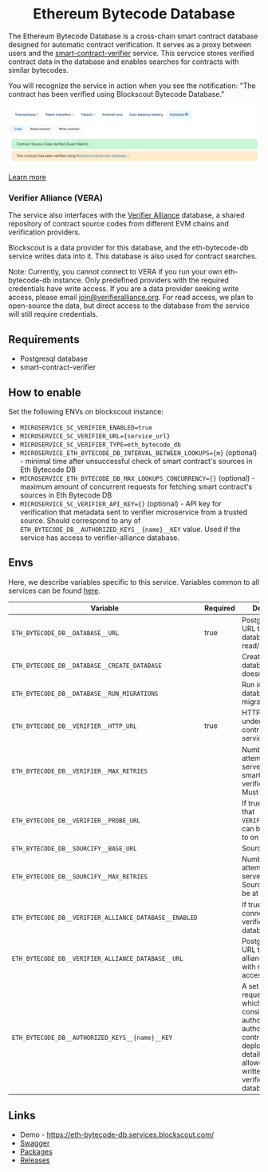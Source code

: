 # <h1 align="center">Ethereum Bytecode Database</h1>

The Ethereum Bytecode Database is a cross-chain smart contract database 
designed for automatic contract verification. It serves as a proxy between users 
and the [smart-contract-verifier](../smart-contract-verifier) service. 
This servcice stores verified contract data in the database 
and enables searches for contracts with similar bytecodes.

You will recognize the service in action when you see the notification: 
"The contract has been verified using Blockscout Bytecode Database."

![img.png](../assets/eth-bytecode-db-blockscout-action.png)

[Learn more](https://docs.blockscout.com/about/features/ethereum-bytecode-database-microservice#solution-ethereum-bytecode-database-blockscout-ebd)

### Verifier Alliance (VERA)
The service also interfaces with the 
[Verifier Alliance](https://verifieralliance.org/who.html) database, 
a shared repository of contract source codes from different EVM chains and verification providers.

Blockscout is a data provider for this database, 
and the eth-bytecode-db service writes data into it. 
This database is also used for contract searches.

Note: Currently, you cannot connect to VERA if you run your own eth-bytecode-db instance. 
Only predefined providers with the required credentials have write access. 
If you are a data provider seeking write access, please email join@verifieralliance.org. 
For read access, we plan to open-source the data, 
but direct access to the database from the service will still require credentials.

## Requirements
- Postgresql database
- smart-contract-verifier

## How to enable
Set the following ENVs on blockscout instance:
- `MICROSERVICE_SC_VERIFIER_ENABLED=true`
- `MICROSERVICE_SC_VERIFIER_URL={service_url}`
- `MICROSERVICE_SC_VERIFIER_TYPE=eth_bytecode_db`
- `MICROSERVICE_ETH_BYTECODE_DB_INTERVAL_BETWEEN_LOOKUPS={m}` (optional) -
  minimal time after unsuccessful check of smart contract's sources in Eth Bytecode DB
- `MICROSERVICE_ETH_BYTECODE_DB_MAX_LOOKUPS_CONCURRENCY={}` (optional) -
  maximum amount of concurrent requests for fetching smart contract's sources in Eth Bytecode DB
- `MICROSERVICE_SC_VERIFIER_API_KEY={}` (optional) -
  API key for verification that metadata sent to verifier microservice from a trusted source.
  Should correspond to any of `ETH_BYTECODE_DB__AUTHORIZED_KEYS__{name}__KEY` value.
  Used if the service has access to verifier-alliance database.

## Envs
Here, we describe variables specific to this service. Variables common to all services can be found [here](../docs/common-envs.md).

[anchor]: <> (anchors.envs.start)

| Variable                                               | Required | Description                                                                                                                                                           | Default value                  |
|--------------------------------------------------------|----------|-----------------------------------------------------------------------------------------------------------------------------------------------------------------------|--------------------------------|
| `ETH_BYTECODE_DB__DATABASE__URL`                       | true     | Postgres connect URL to internal database with read/write access                                                                                                      | (empty)                        |
| `ETH_BYTECODE_DB__DATABASE__CREATE_DATABASE`           |          | Create internal database if doesn't exist                                                                                                                             | `false`                        |
| `ETH_BYTECODE_DB__DATABASE__RUN_MIGRATIONS`            |          | Run internal database migrations                                                                                                                                      | `false`                        |
| `ETH_BYTECODE_DB__VERIFIER__HTTP_URL`                  | true     | HTTP URL to underlying smart-contract-verifier service                                                                                                                | (empty)                        |
| `ETH_BYTECODE_DB__VERIFIER__MAX_RETRIES`               |          | Number of attempts the server makes to smart-contract-verifier service. Must be at least 1                                                                            | `3`                            |
| `ETH_BYTECODE_DB__VERIFIER__PROBE_URL`                 |          | If true, will check that `VERIFIER_HTTP_URL` can be connected to on startup                                                                                           | `false`                        |
| `ETH_BYTECODE_DB__SOURCIFY__BASE_URL`                  |          | Sourcify API url                                                                                                                                                      | `https://sourcify.dev/server/` |
| `ETH_BYTECODE_DB__SOURCIFY__MAX_RETRIES`               |          | Number of attempts the server makes to Sourcify API. Must be at least 1                                                                                               | `3`                            |
| `ETH_BYTECODE_DB__VERIFIER_ALLIANCE_DATABASE__ENABLED` |          | If true, enables connection to verifier alliance database                                                                                                             | `false`                        |
| `ETH_BYTECODE_DB__VERIFIER_ALLIANCE_DATABASE__URL`     |          | Postgres connect URL to verifier alliance database with read/write access                                                                                             | (empty)                        |
| `ETH_BYTECODE_DB__AUTHORIZED_KEYS__{name}__KEY`        |          | A set of api keys requests from which are considered authorized. If authorized, contract deployment details are allowed to be written into verifier-alliance database | (empty)                        |

[anchor]: <> (anchors.envs.end)

## Links
- Demo - https://eth-bytecode-db.services.blockscout.com/
- [Swagger](https://blockscout.github.io/swaggers/services/eth-bytecode-db/index.html)
- [Packages](https://github.com/blockscout/blockscout-rs/pkgs/container/eth-bytecode-db)
- [Releases](https://github.com/blockscout/blockscout-rs/releases?q=eth-bytecode-db&expanded=true)
